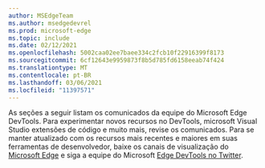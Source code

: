 ```yaml
---
author: MSEdgeTeam
ms.author: msedgedevrel
ms.prod: microsoft-edge
ms.topic: include
ms.date: 02/12/2021
ms.openlocfilehash: 5002caa02ee7baee334c2fcb10f22916399f8173
ms.sourcegitcommit: 6cf12643e9959873f8b5d785fd6158eeab74f424
ms.translationtype: MT
ms.contentlocale: pt-BR
ms.lasthandoff: 03/06/2021
ms.locfileid: "11397571"
---
```

As seções a seguir listam os comunicados da equipe do Microsoft Edge DevTools.  Para experimentar novos recursos no DevTools, microsoft Visual Studio extensões de código e muito mais, revise os comunicados.  Para se manter atualizado com os recursos mais recentes e maiores em suas ferramentas de desenvolvedor, baixe os canais de visualização do [Microsoft Edge][MicrosoftEdgePreviewChannels] e siga a equipe do Microsoft [Edge DevTools no Twitter][EdgeDevToolsTwitterAccount].

<!-- links -->  

[MicrosoftEdgePreviewChannels]: https://www.microsoftedgeinsider.com/download "Canais de visualização do Microsoft Edge"  

[EdgeDevToolsTwitterAccount]: https://twitter.com/EdgeDevTools "@EdgeDevTools conta do Twitter"  
